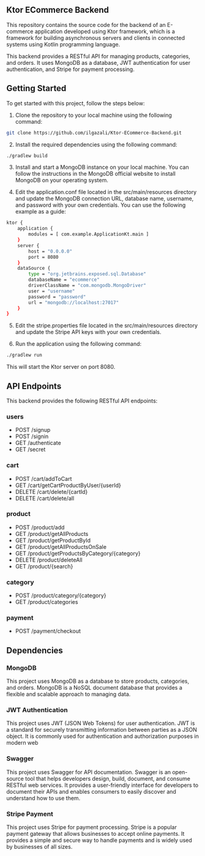 ## Ktor ECommerce Backend

This repository contains the source code for the backend of an E-commerce application developed using Ktor framework, which is a framework for building asynchronous servers and clients in connected systems using Kotlin programming language.

This backend provides a RESTful API for managing products, categories, and orders. It uses MongoDB as a database, JWT authentication for user authentication, and Stripe for payment processing.

## Getting Started

To get started with this project, follow the steps below:

1. Clone the repository to your local machine using the following command: 
```sh
git clone https://github.com/ilgazali/Ktor-ECommerce-Backend.git
```
2. Install the required dependencies using the following command:
```sh
./gradlew build
```

3. Install and start a MongoDB instance on your local machine. You can follow the instructions in the MongoDB official website to install MongoDB on your operating system.

4. Edit the application.conf file located in the src/main/resources directory and update the MongoDB connection URL, database name, username, and password with your own credentials. You can use the following example as a guide:
```sh
ktor {
    application {
        modules = [ com.example.ApplicationKt.main ]
    }
    server {
        host = "0.0.0.0"
        port = 8080
    }
    dataSource {
        type = "org.jetbrains.exposed.sql.Database"
        databaseName = "ecommerce"
        driverClassName = "com.mongodb.MongoDriver"
        user = "username"
        password = "password"
        url = "mongodb://localhost:27017"
    }
}
```
5. Edit the stripe.properties file located in the src/main/resources directory and update the Stripe API keys with your own credentials.

6. Run the application using the following command:
```sh
./gradlew run
```
This will start the Ktor server on port 8080.
## API Endpoints
This backend provides the following RESTful API endpoints:

### users
- POST /signup
- POST /signin
- GET /authenticate
- GET /secret
### cart
- POST /cart/addToCart
- GET /cart/getCartProductByUser/{userId}
- DELETE /cart/delete/{cartId}
- DELETE /cart/delete/all
### product
- POST /product/add
- GET /product/getAllProducts
- GET /product/getProductById
- GET /product/getAllProductsOnSale
- GET /product/getProductsByCategory/{category}
- DELETE /product/deleteAll
- GET /product/{search}
### category
- POST /product/category/{category}
- GET /product/categories
### payment
- POST /payment/checkout

## Dependencies

### MongoDB
This project uses MongoDB as a database to store products, categories, and orders. MongoDB is a NoSQL document database that provides a flexible and scalable approach to managing data.

### JWT Authentication
This project uses JWT (JSON Web Tokens) for user authentication. JWT is a standard for securely transmitting information between parties as a JSON object. It is commonly used for authentication and authorization purposes in modern web

### Swagger
This project uses Swagger for API documentation. Swagger is an open-source tool that helps developers design, build, document, and consume RESTful web services. It provides a user-friendly interface for developers to document their APIs and enables consumers to easily discover and understand how to use them.

### Stripe Payment
This project uses Stripe for payment processing. Stripe is a popular payment gateway that allows businesses to accept online payments. It provides a simple and secure way to handle payments and is widely used by businesses of all sizes.
